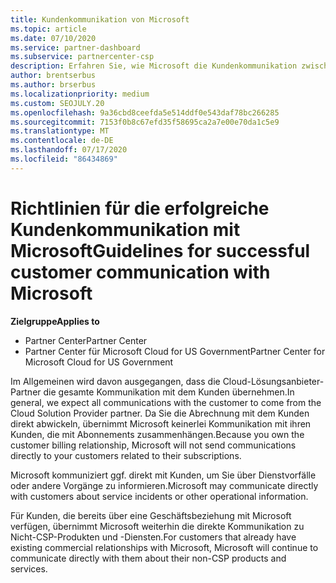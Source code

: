 ```yaml
---
title: Kundenkommunikation von Microsoft
ms.topic: article
ms.date: 07/10/2020
ms.service: partner-dashboard
ms.subservice: partnercenter-csp
description: Erfahren Sie, wie Microsoft die Kundenkommunikation zwischen Kunden und Partnern im Cloud Solution Provider-Programm erwartet.
author: brentserbus
ms.author: brserbus
ms.localizationpriority: medium
ms.custom: SEOJULY.20
ms.openlocfilehash: 9a36cbd8ceefda5e514ddf0e543daf78bc266285
ms.sourcegitcommit: 7153f0b8c67efd35f58695ca2a7e00e70da1c5e9
ms.translationtype: MT
ms.contentlocale: de-DE
ms.lasthandoff: 07/17/2020
ms.locfileid: "86434869"
---
```

# <a name="guidelines-for-successful-customer-communication-with-microsoft"></a><span data-ttu-id="733b8-103">Richtlinien für die erfolgreiche Kundenkommunikation mit Microsoft</span><span class="sxs-lookup"><span data-stu-id="733b8-103">Guidelines for successful customer communication with Microsoft</span></span>

<span data-ttu-id="733b8-104">**Zielgruppe**</span><span class="sxs-lookup"><span data-stu-id="733b8-104">**Applies to**</span></span>

-  <span data-ttu-id="733b8-105">Partner Center</span><span class="sxs-lookup"><span data-stu-id="733b8-105">Partner Center</span></span>
-  <span data-ttu-id="733b8-106">Partner Center für Microsoft Cloud for US Government</span><span class="sxs-lookup"><span data-stu-id="733b8-106">Partner Center for Microsoft Cloud for US Government</span></span>

<span data-ttu-id="733b8-107">Im Allgemeinen wird davon ausgegangen, dass die Cloud-Lösungsanbieter-Partner die gesamte Kommunikation mit dem Kunden übernehmen.</span><span class="sxs-lookup"><span data-stu-id="733b8-107">In general, we expect all communications with the customer to come from the Cloud Solution Provider partner.</span></span> <span data-ttu-id="733b8-108">Da Sie die Abrechnung mit dem Kunden direkt abwickeln, übernimmt Microsoft keinerlei Kommunikation mit ihren Kunden, die mit Abonnements zusammenhängen.</span><span class="sxs-lookup"><span data-stu-id="733b8-108">Because you own the customer billing relationship, Microsoft will not send communications directly to your customers related to their subscriptions.</span></span>

<span data-ttu-id="733b8-109">Microsoft kommuniziert ggf. direkt mit Kunden, um Sie über Dienstvorfälle oder andere Vorgänge zu informieren.</span><span class="sxs-lookup"><span data-stu-id="733b8-109">Microsoft may communicate directly with customers about service incidents or other operational information.</span></span>

<span data-ttu-id="733b8-110">Für Kunden, die bereits über eine Geschäftsbeziehung mit Microsoft verfügen, übernimmt Microsoft weiterhin die direkte Kommunikation zu Nicht-CSP-Produkten und -Diensten.</span><span class="sxs-lookup"><span data-stu-id="733b8-110">For customers that already have existing commercial relationships with Microsoft, Microsoft will continue to communicate directly with them about their non-CSP products and services.</span></span>
